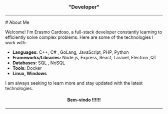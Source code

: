 <div align="center"><h3>"Developer"</h3></div>
<hr>
# About Me

Welcome! I'm Erasmo Cardoso, a full-stack developer constantly learning to efficiently solve complex problems. Here are some of the technologies I work with:

- **Languages:** C++, C# , GoLang, JavaScript, PHP, Python
- **Frameworks/Libraries:** Node.js, Express, React, Laravel, Electron ,QT
- **Databases:** SQL , NoSQL 
- **Tools:** Docker
- **Linux, Windows** 


I am always seeking to learn more and stay updated with the latest technologies.

   



<div align="center"><h4>    Bem-vindo !!!!!! </h4></div>

<hr>
